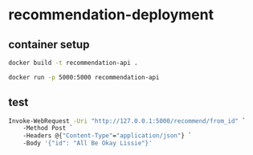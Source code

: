 # recommendation-deployment
## container setup
```sh
docker build -t recommendation-api . 
```

```sh
docker run -p 5000:5000 recommendation-api
```

## test
```sh
Invoke-WebRequest -Uri "http://127.0.0.1:5000/recommend/from_id" `
    -Method Post `
    -Headers @{"Content-Type"="application/json"} `
    -Body '{"id": "All Be Okay Lissie"}'
```